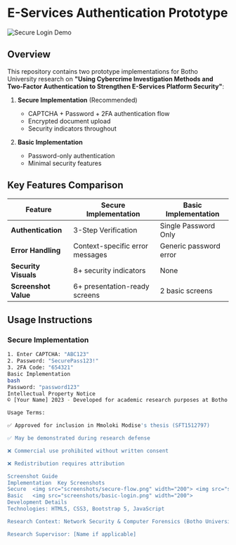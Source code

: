 # E-Services Authentication Prototype

![Secure Login Demo](screenshots/secure-login.png)

## Overview
This repository contains two prototype implementations for Botho University research on **"Using Cybercrime Investigation Methods and Two-Factor Authentication to Strengthen E-Services Platform Security"**:

1. **Secure Implementation** (Recommended)
   - CAPTCHA + Password + 2FA authentication flow
   - Encrypted document upload
   - Security indicators throughout

2. **Basic Implementation** 
   - Password-only authentication 
   - Minimal security features

## Key Features Comparison

| Feature               | Secure Implementation                          | Basic Implementation             |
|-----------------------|-----------------------------------------------|-----------------------------------|
| **Authentication**    | 3-Step Verification                           | Single Password Only              |
| **Error Handling**    | Context-specific error messages               | Generic password error            |
| **Security Visuals**  | 8+ security indicators                        | None                              |
| **Screenshot Value**  | 6+ presentation-ready screens                | 2 basic screens                   |

## Usage Instructions

### Secure Implementation
```bash
1. Enter CAPTCHA: "ABC123"
2. Password: "SecurePass123!"
3. 2FA Code: "654321"
Basic Implementation
bash
Password: "password123"
Intellectual Property Notice
© [Your Name] 2023 - Developed for academic research purposes at Botho University

Usage Terms:

✅ Approved for inclusion in Mmoloki Modise's thesis (SFT1512797)

✅ May be demonstrated during research defense

❌ Commercial use prohibited without written consent

❌ Redistribution requires attribution

Screenshot Guide
Implementation	Key Screenshots
Secure	<img src="screenshots/secure-flow.png" width="200"> <img src="screenshots/secure-dashboard.png" width="200">
Basic	<img src="screenshots/basic-login.png" width="200">
Development Details
Technologies: HTML5, CSS3, Bootstrap 5, JavaScript

Research Context: Network Security & Computer Forensics (Botho University)

Research Supervisor: [Name if applicable]


 
